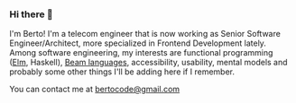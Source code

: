 ### Hi there 👋

I'm Berto!
I'm a telecom engineer that is now working as Senior Software Engineer/Architect, more specialized in Frontend Development lately.
Among software engineering, my interests are functional programming ([Elm](http://elm-lang.org), Haskell), [Beam languages](https://github.com/llaisdy/beam_languages), accessibility, usability, mental models and probably some other things I'll be adding here if I remember.

You can contact me at bertocode@gmail.com

